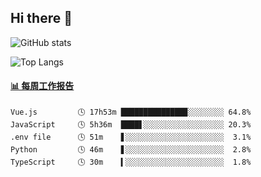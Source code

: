 ## Hi there 👋

![GitHub stats](https://github-readme-stats.orilight.top/api?username=orilights)

![Top Langs](https://github-readme-stats.orilight.top/api/top-langs/?username=orilights&layout=compact)

<!-- waka-box start -->
#### <a href="https://gist.github.com/92c8d5b388768c10efcba86e82b7c4fb" target="_blank">📊 每周工作报告</a>
```text
Vue.js         🕓 17h53m ██████████████▉░░░░░░░░ 64.8%
JavaScript     🕓 5h36m  ████▋░░░░░░░░░░░░░░░░░░ 20.3%
.env file      🕓 51m    ▋░░░░░░░░░░░░░░░░░░░░░░  3.1%
Python         🕓 46m    ▋░░░░░░░░░░░░░░░░░░░░░░  2.8%
TypeScript     🕓 30m    ▍░░░░░░░░░░░░░░░░░░░░░░  1.8%
```
<!-- Powered by https://github.com/journey-ad/waka-box-go . -->
<!-- waka-box end -->
